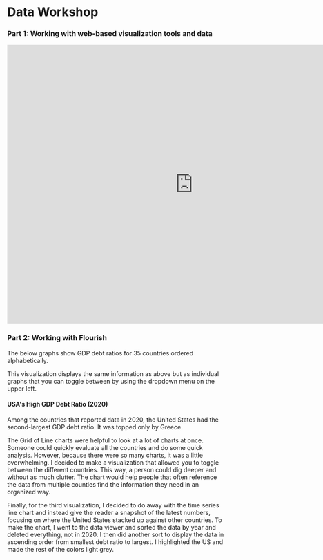 # Data Workshop

### Part 1: Working with web-based visualization tools and data

<iframe src="https://data.oecd.org/chart/6sE7" width="860" height="645" style="border: 0" mozallowfullscreen="true" webkitallowfullscreen="true" allowfullscreen="true"><a href="https://data.oecd.org/chart/6sE7" target="_blank">OECD Chart: General government debt, Total, % of GDP, 2019</a></iframe>

### Part 2: Working with Flourish
The below graphs show GDP debt ratios for 35 countries ordered alphabetically. 

<div class="flourish-embed flourish-chart" data-src="visualisation/7255025"><script src="https://public.flourish.studio/resources/embed.js"></script></div>

This visualization displays the same information as above but as individual graphs that you can toggle between by using the dropdown menu on the upper left. 

<div class="flourish-embed flourish-chart" data-src="visualisation/7255857"><script src="https://public.flourish.studio/resources/embed.js"></script></div>

#### USA's High GDP Debt Ratio (2020)

Among the countries that reported data in 2020, the United States had the second-largest GDP debt ratio. It was topped only by Greece. 

<div class="flourish-embed flourish-chart" data-src="visualisation/7255933"><script src="https://public.flourish.studio/resources/embed.js"></script></div>

The Grid of Line charts were helpful to look at a lot of charts at once. Someone could quickly evaluate all the countries and do some quick analysis. However, because there were so many charts, it was a little overwhelming. I decided to make a visualization that allowed you to toggle between the different countries. This way, a person could dig deeper and without as much clutter. The chart would help people that often reference the data from multiple counties find the information they need in an organized way. 

Finally, for the third visualization, I decided to do away with the time series line chart and instead give the reader a snapshot of the latest numbers, focusing on where the United States stacked up against other countries. To make the chart, I went to the data viewer and sorted the data by year and deleted everything, not in 2020. I then did another sort to display the data in ascending order from smallest debt ratio to largest. I  highlighted the US and made the rest of the colors light grey. 
